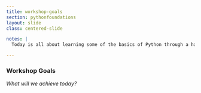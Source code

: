 ```yaml
---
title: workshop-goals
section: pythonfoundations
layout: slide
class: centered-slide

notes: |
  Today is all about learning some of the basics of Python through a hands-on project. We'll be playing with some code snippets to explore how Python code works, then we'll be building a text-based game.

---
```


### Workshop Goals

_What will we achieve today?_

